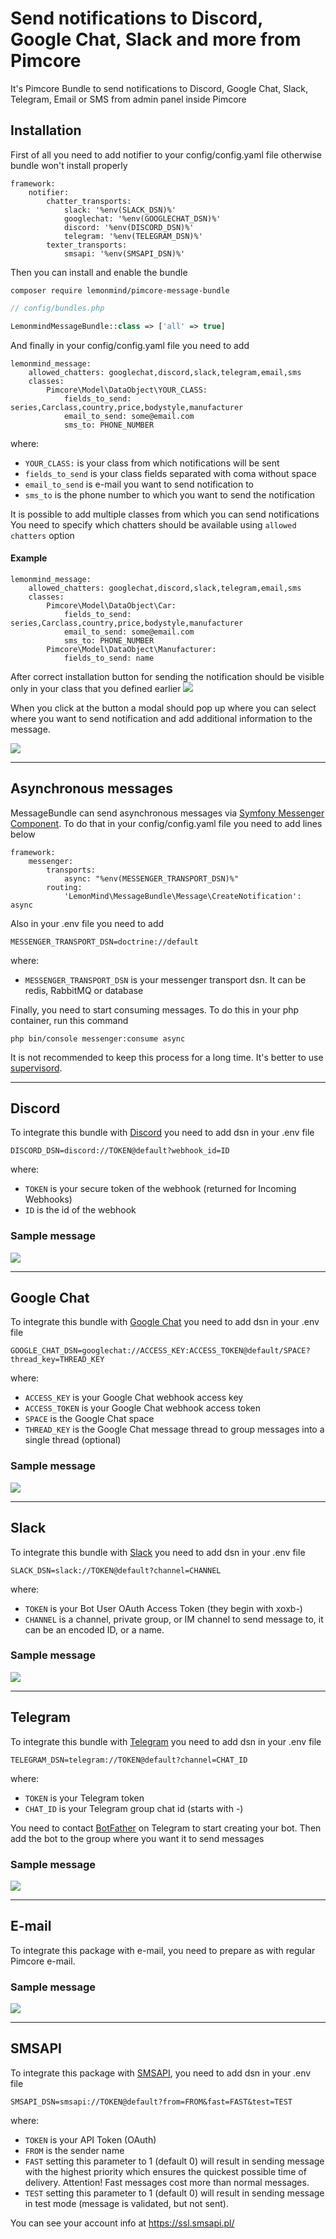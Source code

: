 # Send notifications to Discord, Google Chat, Slack and more from Pimcore

It's Pimcore Bundle to send notifications to Discord, Google Chat, Slack, Telegram, Email or SMS from admin panel inside
Pimcore

## Installation

First of all you need to add notifier to your config/config.yaml file otherwise bundle won't install properly

```
framework:
    notifier:
        chatter_transports:
            slack: '%env(SLACK_DSN)%'
            googlechat: '%env(GOOGLECHAT_DSN)%'
            discord: '%env(DISCORD_DSN)%'
            telegram: '%env(TELEGRAM_DSN)%'
        texter_transports:
            smsapi: '%env(SMSAPI_DSN)%'
```

Then you can install and enable the bundle

```
composer require lemonmind/pimcore-message-bundle
```

```php
// config/bundles.php

LemonmindMessageBundle::class => ['all' => true]
```

And finally in your config/config.yaml file you need to add

```
lemonmind_message:
    allowed_chatters: googlechat,discord,slack,telegram,email,sms
    classes:
        Pimcore\Model\DataObject\YOUR_CLASS:
            fields_to_send: series,Carclass,country,price,bodystyle,manufacturer
            email_to_send: some@email.com
            sms_to: PHONE_NUMBER
```

where:

- `YOUR_CLASS:` is your class from which notifications will be sent
- `fields_to_send` is your class fields separated with coma without space
- `email_to_send` is e-mail you want to send notification to
- `sms_to` is the phone number to which you want to send the notification

It is possible to add multiple classes from which you can send notifications <br />
You need to specify which chatters should be available using `allowed chatters` option

#### Example

```
lemonmind_message:
    allowed_chatters: googlechat,discord,slack,telegram,email,sms
    classes:
        Pimcore\Model\DataObject\Car:
            fields_to_send: series,Carclass,country,price,bodystyle,manufacturer
            email_to_send: some@email.com
            sms_to: PHONE_NUMBER
        Pimcore\Model\DataObject\Manufacturer:
            fields_to_send: name
```

After correct installation button for sending the notification should be visible only in your class that you defined
earlier
![](docs/img_home.png)

When you click at the button a modal should pop up where you can select where you want to send notification and add
additional information to the message.

![](docs/img_modal.png)

-----------

## Asynchronous messages

MessageBundle can send asynchronous messages
via [Symfony Messenger Component](https://symfony.com/doc/current/messenger.html).
To do that in your config/config.yaml file you need to add lines below

```
framework:
    messenger:
        transports:
            async: "%env(MESSENGER_TRANSPORT_DSN)%"
        routing:
            'LemonMind\MessageBundle\Message\CreateNotification': async
```

Also in your .env file you need to add

```
MESSENGER_TRANSPORT_DSN=doctrine://default
```

where:

- `MESSENGER_TRANSPORT_DSN` is your messenger transport dsn. It can be redis, RabbitMQ or database

Finally, you need to start consuming messages. To do this in your php container, run this command

```
php bin/console messenger:consume async
```

It is not recommended to keep this process for a long time. It's better to
use [supervisord](https://symfony.com/doc/current/messenger.html#supervisor-configuration).

-----------

## Discord

To integrate this bundle with [Discord](https://discord.com/) you need to add dsn in your .env file

```
DISCORD_DSN=discord://TOKEN@default?webhook_id=ID
```

where:

- `TOKEN` is your secure token of the webhook (returned for Incoming Webhooks)
- `ID` is the id of the webhook

### Sample message

![](docs/img_discord_message.png)

-----------

## Google Chat

To integrate this bundle with [Google Chat](https://workspace.google.com/intl/pl/products/chat/) you need to add dsn in
your .env file

```
GOOGLE_CHAT_DSN=googlechat://ACCESS_KEY:ACCESS_TOKEN@default/SPACE?thread_key=THREAD_KEY
```

where:

- `ACCESS_KEY` is your Google Chat webhook access key
- `ACCESS_TOKEN` is your Google Chat webhook access token
- `SPACE` is the Google Chat space
- `THREAD_KEY` is the Google Chat message thread to group messages into a single thread (optional)

### Sample message

![](docs/img_googlechat_message.png)

-----------

## Slack

To integrate this bundle with [Slack](https://slack.com/) you need to add dsn in your .env file

```
SLACK_DSN=slack://TOKEN@default?channel=CHANNEL
```

where:

- `TOKEN`  is your Bot User OAuth Access Token (they begin with xoxb-)
- `CHANNEL`  is a channel, private group, or IM channel to send message to, it can be an encoded ID, or a name.

### Sample message

![](docs/img_slack_message.png)

-----------

## Telegram

To integrate this bundle with [Telegram](https://telegram.org) you need to add dsn in your .env file

```
TELEGRAM_DSN=telegram://TOKEN@default?channel=CHAT_ID
```

where:

- `TOKEN`  is your Telegram token
- `CHAT_ID`  is your Telegram group chat id (starts with -)

You need to contact [BotFather](https://web.telegram.org/z/#93372553) on Telegram to start creating your bot. Then add
the bot to the group where you want it to send messages

### Sample message

![](docs/img_telegram_message.png)

-----------

## E-mail

To integrate this package with e-mail, you need to prepare as with regular Pimcore e-mail.

### Sample message

![](docs/img_email_message.png)

-----------

## SMSAPI

To integrate this package with [SMSAPI](https://www.smsapi.pl/), you need to add dsn in your .env file

```
SMSAPI_DSN=smsapi://TOKEN@default?from=FROM&fast=FAST&test=TEST
```

where:

- `TOKEN` is your API Token (OAuth)
- `FROM` is the sender name
- `FAST` setting this parameter to 1 (default 0) will result in sending message with the highest priority which
  ensures the quickest possible time of delivery. Attention! Fast messages cost more than normal messages.
- `TEST` setting this parameter to 1 (default 0) will result in sending message in test mode (message is
  validated, but not sent).

You can see your account info at https://ssl.smsapi.pl/
